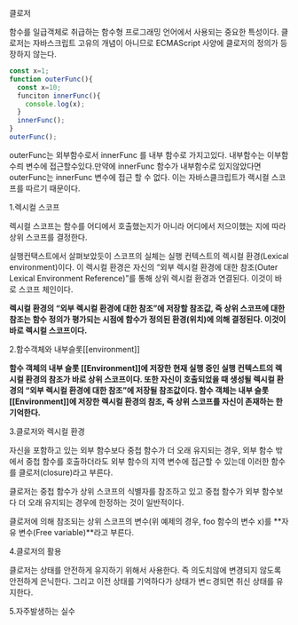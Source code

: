클로저

함수를 일급객체로 취급하는 함수형 프로그래밍 언어에서 사용되는 중요한 특성이다.
클로저는 자바스크립트 고유의 개념이 아니므로 ECMAScript 사양에 클로저의 정의가 등장하지 않는다. 

~~~javascript
const x=1;
function outerFunc(){
  const x=10;
  funciton innerFunc(){
    console.log(x);
  }
  innerFunc();
}
outerFunc();
~~~

outerFunc는 외부함수로서 innerFunc 를 내부 함수로 가지고있다. 내부함수는 이부함수릐 변수에 접근할수있다.만약에 innerFunc 함수가 내부함수로 있지않았다면 outerFunc는 innerFunc 변수에 접근 할 수 없다.
이는 자바스클크립트가  랙시컬 스코프를 따르기 때문이다.

1.렉시컬 스코프

렉시컬 스코프는 함수를 어디에서 호출했는지가 아니라 어디에서 저으이했는 지에 따라 상위 스코프를 결정한다. 

실행컨택스트에서 살펴보았듯이 스코프의 실체는 실행 컨텍스트의 렉시컬 환경(Lexical environment)이다. 이 렉시컬 환경은 자신의 “외부 렉시컬 환경에 대한 참조(Outer Lexical Environment Reference)”를 통해 상위 렉시컬 환경과 연결된다. 이것이 바로 스코프 체인이다.

**렉시컬 환경의 “외부 렉시컬 환경에 대한 참조”에 저장할 참조값, 즉 상위 스코프에 대한 참조는 함수 정의가 평가되는 시점에 함수가 정의된 환경(위치)에 의해 결정된다. 이것이 바로 렉시컬 스코프이다.**

2.함수객체와 내부슬롯[[environment]]

**함수 객체의 내부 슬롯 [[Environment]]에 저장한 현재 실행 중인 실행 컨텍스트의 렉시컬 환경의 참조가 바로 상위 스코프이다. 또한 자신이 호출되었을 때 생성될 렉시컬 환경의 “외부 렉시컬 환경에 대한 참조”에 저장될 참조값이다. 함수 객체는 내부 슬롯 [[Environment]]에 저장한 렉시컬 환경의 참조, 즉 상위 스코프를 자신이 존재하는 한 기억한다.**

3.클로저와 렉시컬 환경

자신을 포함하고 있는 외부 함수보다 중첩 함수가 더 오래 유지되는 경우, 외부 함수 밖에서 중첩 함수를 호출하더라도 외부 함수의 지역 변수에 접근할 수 있는데 이러한 함수를 클로저(closure)라고 부른다.

 클로저는 중첩 함수가 상위 스코프의 식별자를 참조하고 있고 중첩 함수가 외부 함수보다 더 오래 유지되는 경우에 한정하는 것이 일반적이다.

클로저에 의해 참조되는 상위 스코프의 변수(위 예제의 경우, foo 함수의 변수 x)를 **자유 변수(Free variable)**라고 부른다.

4.클로저의 활용

클로저는 상태를 안전하게 유지하기 위해서 사용한다. 즉 의도치않에 변경되지 않도록 안전하게 은닉한다. 그리고 이전 상태를 기억하다가 상태가 변ㄷ경되면 취신 상태를 유지한다.


5.자주발생하는 실수



